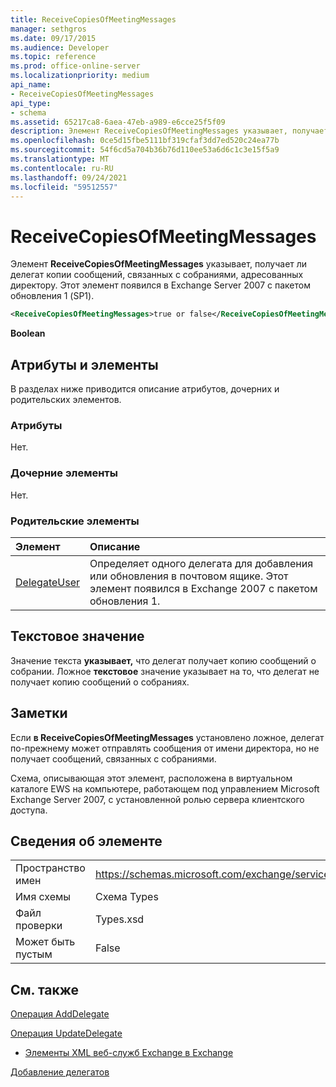 ```yaml
---
title: ReceiveCopiesOfMeetingMessages
manager: sethgros
ms.date: 09/17/2015
ms.audience: Developer
ms.topic: reference
ms.prod: office-online-server
ms.localizationpriority: medium
api_name:
- ReceiveCopiesOfMeetingMessages
api_type:
- schema
ms.assetid: 65217ca8-6aea-47eb-a989-e6cce25f5f09
description: Элемент ReceiveCopiesOfMeetingMessages указывает, получает ли делегат копии сообщений, связанных с собраниями, адресованных директору. Этот элемент появился в Exchange Server 2007 с пакетом обновления 1 (SP1).
ms.openlocfilehash: 0ce5d15fbe5111bf319cfaf3dd7ed520c24ea77b
ms.sourcegitcommit: 54f6cd5a704b36b76d110ee53a6d6c1c3e15f5a9
ms.translationtype: MT
ms.contentlocale: ru-RU
ms.lasthandoff: 09/24/2021
ms.locfileid: "59512557"
---
```

# <a name="receivecopiesofmeetingmessages"></a>ReceiveCopiesOfMeetingMessages

Элемент **ReceiveCopiesOfMeetingMessages** указывает, получает ли делегат копии сообщений, связанных с собраниями, адресованных директору. Этот элемент появился в Exchange Server 2007 с пакетом обновления 1 (SP1). 
  
```xml
<ReceiveCopiesOfMeetingMessages>true or false</ReceiveCopiesOfMeetingMessages>
```

 **Boolean**
## <a name="attributes-and-elements"></a>Атрибуты и элементы

В разделах ниже приводится описание атрибутов, дочерних и родительских элементов.
  
### <a name="attributes"></a>Атрибуты

Нет.
  
### <a name="child-elements"></a>Дочерние элементы

Нет.
  
### <a name="parent-elements"></a>Родительские элементы

|**Элемент**|**Описание**|
|:-----|:-----|
|[DelegateUser](delegateuser.md) <br/> |Определяет одного делегата для добавления или обновления в почтовом ящике. Этот элемент появился в Exchange 2007 с пакетом обновления 1.  <br/> |
   
## <a name="text-value"></a>Текстовое значение

Значение текста **указывает,** что делегат получает копию сообщений о собрании. Ложное **текстовое** значение указывает на то, что делегат не получает копию сообщений о собраниях. 
  
## <a name="remarks"></a>Заметки

Если **в ReceiveCopiesOfMeetingMessages** установлено ложное, делегат по-прежнему может отправлять сообщения от имени директора, но не получает сообщений, связанных с собраниями.
  
Схема, описывающая этот элемент, расположена в виртуальном каталоге EWS на компьютере, работающем под управлением Microsoft Exchange Server 2007, с установленной ролью сервера клиентского доступа.
  
## <a name="element-information"></a>Сведения об элементе

|||
|:-----|:-----|
|Пространство имен  <br/> |https://schemas.microsoft.com/exchange/services/2006/types  <br/> |
|Имя схемы  <br/> |Схема Types  <br/> |
|Файл проверки  <br/> |Types.xsd  <br/> |
|Может быть пустым  <br/> |False  <br/> |
   
## <a name="see-also"></a>См. также



[Операция AddDelegate](adddelegate-operation.md)
  
[Операция UpdateDelegate](updatedelegate-operation.md)


- [Элементы XML веб-служб Exchange в Exchange](ews-xml-elements-in-exchange.md)


[Добавление делегатов](https://msdn.microsoft.com/library/3a744150-66a3-4a13-9433-793603ba5038%28Office.15%29.aspx)

